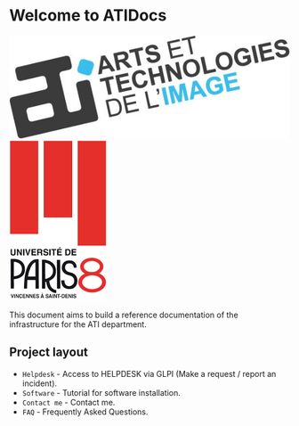 # Welcome to ATIDocs

![Image title](img\logo\logo.jpg)
![Image logoP8](img\logo\logop81.png)

This document aims to build a reference documentation of the infrastructure for the ATI department.

## Project layout

* `Helpdesk` - Access to HELPDESK via GLPI (Make a request / report an incident).
* `Software` - Tutorial for software installation.
* `Contact me` - Contact me.
* `FAQ` - Frequently Asked Questions.
